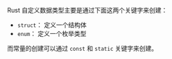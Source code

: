 Rust 自定义数据类型主要是通过下面这两个关键字来创建：

* `struct`： 定义一个结构体
* `enum`： 定义一个枚举类型

而常量的创建可以通过 `const` 和 `static` 关键字来创建。
